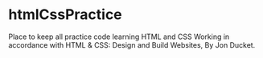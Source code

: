 # htmlCssPractice
Place to keep all practice code learning HTML and CSS
Working in accordance with HTML & CSS: Design and Build Websites, By Jon Ducket.